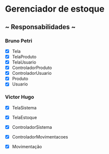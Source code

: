 # Gerenciador de estoque

## ~ Responsabilidades ~

### Bruno Petri
- [x] Tela
- [x] TelaProduto
- [x] TelaUsuario
- [x] ControladorProduto
- [x] ControladorUsuario
- [x] Produto
- [x] Usuario

### Victor Hugo
- [x] TelaSistema
- [x] TelaEstoque
- [x] ControladorSistema
- [x] ControladorMovimentacoes
- [x] Movimentação

